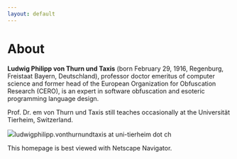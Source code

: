```yaml
---
layout: default
---
```


# About

**Ludwig Philipp von Thurn und Taxis** (born February 29, 1916, Regenburg, Freistaat Bayern, Deutschland), professor doctor emeritus of computer science and former head of the European Organization for Obfuscation Research (CERO), is an expert in software obfuscation and esoteric programming language design.

Prof. Dr. em von Thurn und Taxis still teaches occasionally at the Universität Tierheim, Switzerland.

<img src = "{{ site.url }}/assets/mailbox.gif">ludwigphilipp.vonthurnundtaxis at uni-tierheim dot ch

This homepage is best viewed with Netscape Navigator.

